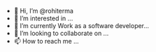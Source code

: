 - 👋 Hi, I’m @rohiterma
- 👀 I’m interested in ...
- 🌱 I’m currently Work as a software developer...
- 💞️ I’m looking to collaborate on ...
- 📫 How to reach me ...

<!---
rohiterma/rohiterma is a ✨ special ✨ repository because its `README.md` (this file) appears on your GitHub profile.
You can click the Preview link to take a look at your changes.
--->
